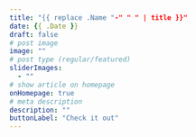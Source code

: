 ```yaml
---
title: "{{ replace .Name "-" " " | title }}"
date: {{ .Date }}
draft: false
# post image
image: ""
# post type (regular/featured)
sliderImages:
  - ""
# show article on homepage
onHomepage: true
# meta description
description: ""
buttonLabel: "Check it out"
---
```


